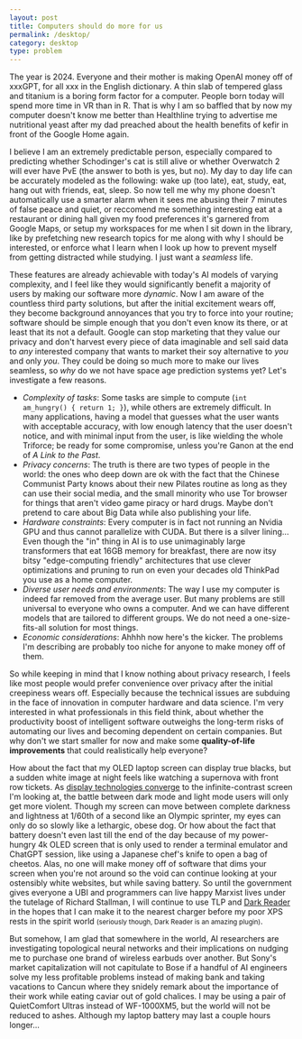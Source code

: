 ```yaml
---
layout: post
title: Computers should do more for us
permalink: /desktop/
category: desktop
type: problem
---
```


The year is 2024. Everyone and their mother is making OpenAI money off of xxxGPT, for all xxx in the English dictionary. A thin slab of tempered glass and titanium is a boring form factor for a computer. People born today will spend more time in VR than in R. That is why I am so baffled that by now my computer doesn't know me better than Healthline trying to advertise me nutritional yeast after my dad preached about the health benefits of kefir in front of the Google Home again.

I believe I am an extremely predictable person, especially compared to predicting whether Schodinger's cat is still alive or whether Overwatch 2 will ever have PvE (the answer to both is yes, but no). My day to day life can be accurately modeled as the following: wake up (too late), eat, study, eat, hang out with friends, eat, sleep. So now tell me why my phone doesn't automatically use a smarter alarm when it sees me abusing their 7 minutes of false peace and quiet, or reccomend me something interesting eat at a restaurant or dining hall given my food preferences it's garnered from Google Maps, or setup my workspaces for me when I sit down in the library, like by prefetching new research topics for me along with why I should be interested, or enforce what I learn when I look up how to prevent myself from getting distracted while studying. I just want a *seamless* life.

These features are already achievable with today's AI models of varying complexity, and I feel like they would significantly benefit a majority of users by making our software more *dynamic*. Now I am aware of the countless third party solutions, but after the initial excitement wears off, they become background annoyances that you try to force into your routine; software should be simple enough that you don't even know its there, or at least that its not a default. Google can stop marketing that they value our privacy and don't harvest every piece of data imaginable and sell said data to *any* interested company that wants to market their soy alternative to *you* and only *you*. They could be doing so much more to make our lives seamless, so *why* do we not have space age prediction systems yet? Let's investigate a few reasons.

* *Complexity of tasks*: Some tasks are simple to compute (`int am_hungry() { return 1; }`), while others are extremely difficult. In many applications, having a model that guesses what the user wants with acceptable accuracy, with low enough latency that the user doesn't notice, and with minimal input from the user, is like wielding the whole Triforce; be ready for some compromise, unless you're Ganon at the end of *A Link to the Past*.
* *Privacy concerns*: The truth is there are two types of people in the world: the ones who deep down are ok with the fact that the Chinese Communist Party knows about their new Pilates routine as long as they can use their social media, and the small minority who use Tor browser for things that aren't video game piracy or hard drugs. Maybe don't pretend to care about Big Data while also publishing your life.
* *Hardware constraints*: Every computer is in fact not running an Nvidia GPU and thus cannot parallelize with CUDA. But there is a silver lining... Even though the "in" thing in AI is to use unimaginably large transformers that eat 16GB memory for breakfast, there are now itsy bitsy "edge-computing friendly" architectures that use clever optimizations and pruning to run on even your decades old ThinkPad you use as a home computer.
* *Diverse user needs and environments*: The way I use my computer is indeed far removed from the average user. But many problems are still universal to everyone who owns a computer. And we can have different models that are tailored to different groups. We do not need a one-size-fits-all solution for most things.
* *Economic considerations*: Ahhhh now here's the kicker. The problems I'm describing are probably too niche for anyone to make money off of them.

So while keeping in mind that I know nothing about privacy research, I feels like most people would prefer convenience over privacy after the initial creepiness wears off. Especially because the technical issues are subduing in the face of innovation in computer hardware and data science. I'm very interested in what professionals in this field think, about whether the productivity boost of intelligent software outweighs the long-term risks of automating our lives and becoming dependent on certain companies. But why don't we start smaller for now and make some **quality-of-life improvements** that could realistically help everyone?

How about the fact that my OLED laptop screen can display true blacks, but a sudden white image at night feels like watching a supernova with front row tickets. As [display technologies converge](https://youtu.be/TyUA1OmXMXA?si=d34BczTFiVRZZjK9) to the infinite-contrast screen I'm looking at, the battle between dark mode and light mode users will only get more violent. Though my screen can move between complete darkness and lightness at 1/60th of a second like an Olympic sprinter, my eyes can only do so slowly like a lethargic, obese dog. Or how about the fact that battery doesn't even last till the end of the day because of my power-hungry 4k OLED screen that is only used to render a terminal emulator and ChatGPT session, like using a Japanese chef's knife to open a bag of cheetos. Alas, no one will make money off of software that dims your screen when you're not around so the void can continue looking at your ostensibly white websites, but while saving battery. So until the government gives everyone a UBI and programmers can live happy Marxist lives under the tutelage of Richard Stallman, I will continue to use TLP and [Dark Reader](https://chromewebstore.google.com/detail/dark-reader/eimadpbcbfnmbkopoojfekhnkhdbieeh) in the hopes that I can make it to the nearest charger before my poor XPS rests in the spirit world <small>(seriously though, Dark Reader is an amazing plugin)</small>.

But somehow, I am glad that somewhere in the world, AI researchers are investigating topological neural networks and their implications on nudging me to purchase one brand of wireless earbuds over another. But Sony's market capitalization will not capitulate to Bose if a handful of AI engineers solve my less profitable problems instead of making bank and taking vacations to Cancun where they snidely remark about the importance of their work while eating caviar out of gold chalices. I may be using a pair of QuietComfort Ultras instead of WF-1000XM5, but the world will not be reduced to ashes. Although my laptop battery may last a couple hours longer...
